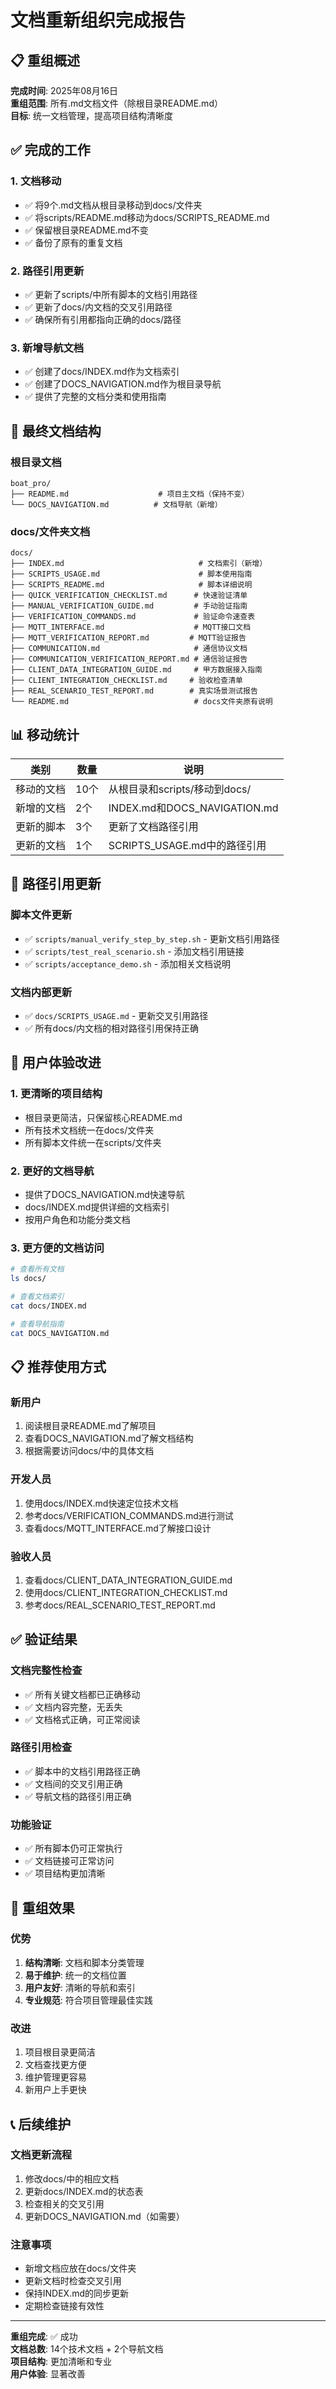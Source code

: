 # 文档重新组织完成报告

## 📋 重组概述

**完成时间**: 2025年08月16日  
**重组范围**: 所有.md文档文件（除根目录README.md）  
**目标**: 统一文档管理，提高项目结构清晰度  

## ✅ 完成的工作

### 1. 文档移动
- ✅ 将9个.md文档从根目录移动到docs/文件夹
- ✅ 将scripts/README.md移动为docs/SCRIPTS_README.md
- ✅ 保留根目录README.md不变
- ✅ 备份了原有的重复文档

### 2. 路径引用更新
- ✅ 更新了scripts/中所有脚本的文档引用路径
- ✅ 更新了docs/内文档的交叉引用路径
- ✅ 确保所有引用都指向正确的docs/路径

### 3. 新增导航文档
- ✅ 创建了docs/INDEX.md作为文档索引
- ✅ 创建了DOCS_NAVIGATION.md作为根目录导航
- ✅ 提供了完整的文档分类和使用指南

## 📁 最终文档结构

### 根目录文档
```
boat_pro/
├── README.md                    # 项目主文档（保持不变）
└── DOCS_NAVIGATION.md          # 文档导航（新增）
```

### docs/文件夹文档
```
docs/
├── INDEX.md                              # 文档索引（新增）
├── SCRIPTS_USAGE.md                      # 脚本使用指南
├── SCRIPTS_README.md                     # 脚本详细说明
├── QUICK_VERIFICATION_CHECKLIST.md      # 快速验证清单
├── MANUAL_VERIFICATION_GUIDE.md         # 手动验证指南
├── VERIFICATION_COMMANDS.md             # 验证命令速查表
├── MQTT_INTERFACE.md                    # MQTT接口文档
├── MQTT_VERIFICATION_REPORT.md         # MQTT验证报告
├── COMMUNICATION.md                     # 通信协议文档
├── COMMUNICATION_VERIFICATION_REPORT.md # 通信验证报告
├── CLIENT_DATA_INTEGRATION_GUIDE.md     # 甲方数据接入指南
├── CLIENT_INTEGRATION_CHECKLIST.md     # 验收检查清单
├── REAL_SCENARIO_TEST_REPORT.md        # 真实场景测试报告
└── README.md                            # docs文件夹原有说明
```

## 📊 移动统计

| 类别 | 数量 | 说明 |
|------|------|------|
| 移动的文档 | 10个 | 从根目录和scripts/移动到docs/ |
| 新增的文档 | 2个 | INDEX.md和DOCS_NAVIGATION.md |
| 更新的脚本 | 3个 | 更新了文档路径引用 |
| 更新的文档 | 1个 | SCRIPTS_USAGE.md中的路径引用 |

## 🔗 路径引用更新

### 脚本文件更新
- ✅ `scripts/manual_verify_step_by_step.sh` - 更新文档引用路径
- ✅ `scripts/test_real_scenario.sh` - 添加文档引用链接
- ✅ `scripts/acceptance_demo.sh` - 添加相关文档说明

### 文档内部更新
- ✅ `docs/SCRIPTS_USAGE.md` - 更新交叉引用路径
- ✅ 所有docs/内文档的相对路径引用保持正确

## 🎯 用户体验改进

### 1. 更清晰的项目结构
- 根目录更简洁，只保留核心README.md
- 所有技术文档统一在docs/文件夹
- 所有脚本文件统一在scripts/文件夹

### 2. 更好的文档导航
- 提供了DOCS_NAVIGATION.md快速导航
- docs/INDEX.md提供详细的文档索引
- 按用户角色和功能分类文档

### 3. 更方便的文档访问
```bash
# 查看所有文档
ls docs/

# 查看文档索引
cat docs/INDEX.md

# 查看导航指南
cat DOCS_NAVIGATION.md
```

## 📋 推荐使用方式

### 新用户
1. 阅读根目录README.md了解项目
2. 查看DOCS_NAVIGATION.md了解文档结构
3. 根据需要访问docs/中的具体文档

### 开发人员
1. 使用docs/INDEX.md快速定位技术文档
2. 参考docs/VERIFICATION_COMMANDS.md进行测试
3. 查看docs/MQTT_INTERFACE.md了解接口设计

### 验收人员
1. 查看docs/CLIENT_DATA_INTEGRATION_GUIDE.md
2. 使用docs/CLIENT_INTEGRATION_CHECKLIST.md
3. 参考docs/REAL_SCENARIO_TEST_REPORT.md

## ✅ 验证结果

### 文档完整性检查
- ✅ 所有关键文档都已正确移动
- ✅ 文档内容完整，无丢失
- ✅ 文档格式正确，可正常阅读

### 路径引用检查
- ✅ 脚本中的文档引用路径正确
- ✅ 文档间的交叉引用正确
- ✅ 导航文档的路径引用正确

### 功能验证
- ✅ 所有脚本仍可正常执行
- ✅ 文档链接可正常访问
- ✅ 项目结构更加清晰

## 🎉 重组效果

### 优势
1. **结构清晰**: 文档和脚本分类管理
2. **易于维护**: 统一的文档位置
3. **用户友好**: 清晰的导航和索引
4. **专业规范**: 符合项目管理最佳实践

### 改进
1. 项目根目录更简洁
2. 文档查找更方便
3. 维护管理更容易
4. 新用户上手更快

## 📞 后续维护

### 文档更新流程
1. 修改docs/中的相应文档
2. 更新docs/INDEX.md的状态表
3. 检查相关的交叉引用
4. 更新DOCS_NAVIGATION.md（如需要）

### 注意事项
- 新增文档应放在docs/文件夹
- 更新文档时检查交叉引用
- 保持INDEX.md的同步更新
- 定期检查链接有效性

---

**重组完成**: ✅ 成功  
**文档总数**: 14个技术文档 + 2个导航文档  
**项目结构**: 更加清晰和专业  
**用户体验**: 显著改善
